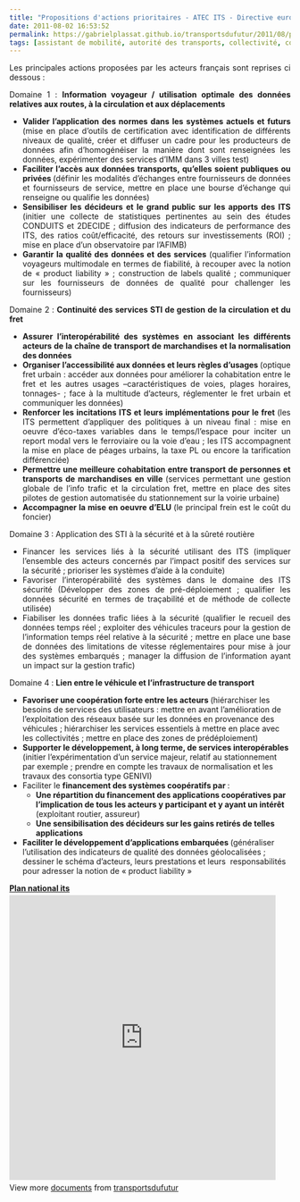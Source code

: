 ```yaml
---
title: "Propositions d'actions prioritaires - ATEC ITS - Directive européenne ITS"
date: 2011-08-02 16:53:52
permalink: https://gabrielplassat.github.io/transportsdufutur/2011/08/propositions-dactions-prioritaires-atec-its-directive-europeenne-its.html
tags: [assistant de mobilité, autorité des transports, collectivité, connectivité, donnée data, données réelles, Energie, Europe, gouvernance, innovation, internet, internet des objets, ITS, living lab, marchandises, multimodes, normalisation, partage de données, partage de la voirie, plate-forme, Service de mobilité, stationnement, TIC]
---
```


<p style="text-align: justify;">Les principales actions proposées par les acteurs français sont reprises ci dessous :</p> <p style="text-align: justify;">Domaine 1 : <strong>Information voyageur / utilisation optimale des données relatives aux routes, à la circulation et aux déplacements</strong></p> <ul style="text-align: justify;"> <li><strong>Valider l’application des normes dans les systèmes actuels et futurs </strong>(mise en place d’outils de certification avec identification de différents niveaux de qualité, créer et diffuser un cadre pour les producteurs de données afin d’homogénéiser la manière dont sont renseignées les données, expérimenter des services d’IMM dans 3 villes test)</li> <li><strong>Faciliter l’accès aux données transports, qu’elles soient publiques ou privées </strong>(définir les modalités d’échanges entre fournisseurs de données et fournisseurs de service, mettre en place une bourse d’échange qui renseigne ou qualifie les données)<strong></strong></li> <li><strong>Sensibiliser les décideurs et le grand public sur les apports des ITS </strong>(initier une collecte de statistiques pertinentes au sein des études CONDUITS et 2DECIDE ; diffusion des indicateurs de performance des ITS, des ratios coût/efficacité, des retours sur investissements (ROI) ; mise en place d’un observatoire par l’AFIMB)</li> <li><strong>Garantir la qualité des données et des services </strong>(qualifier l’information voyageurs multimodale en termes de fiabilité, à recouper avec la notion de « product liability » ; construction de labels qualité ; communiquer sur les fournisseurs de données de qualité pour challenger les fournisseurs) </li></ul>  <!--more-->    <p style="text-align: justify;">Domaine 2 : <strong>Continuité des services STI de gestion de la circulation et du fret </strong></p> <ul style="text-align: justify;"> <li><strong>Assurer l’interopérabilité des systèmes en associant les différents acteurs de la chaîne de transport de marchandises et la normalisation des données </strong></li> <li><strong>Organiser l’accessibilité aux données et leurs règles d’usages </strong>(optique fret urbain : accéder aux données pour améliorer la cohabitation entre le fret et les autres usages –caractéristiques de voies, plages horaires, tonnages- ; face à la multitude d’acteurs, réglementer le fret urbain et communiquer les données)</li> <li><strong>Renforcer les incitations ITS et leurs implémentations pour le fret </strong>(les ITS permettent d’appliquer des politiques à un niveau final : mise en oeuvre d’éco-taxes variables dans le temps/l’espace pour inciter un report modal vers le ferroviaire ou la voie d’eau ; les ITS accompagnent la mise en place de péages urbains, la taxe PL ou encore la tarification différenciée)</li> <li><strong>Permettre une meilleure cohabitation entre transport de personnes et transports de marchandises en ville </strong>(services permettant une gestion globale de l’info trafic et la circulation fret, mettre en place des sites pilotes de gestion automatisée du stationnement sur la voirie urbaine)</li> <li><strong>Accompagner la mise en oeuvre d’ELU </strong>(le principal frein est le coût du foncier)</li> </ul> <p style="text-align: justify;">Domaine 3 : Application des STI à la sécurité et à la sûreté routière</p> <ul style="text-align: justify;"> <li>Financer les services liés à la sécurité utilisant des ITS (impliquer l’ensemble des acteurs concernés par l’impact positif des services sur la sécurité ; prioriser les systèmes d’aide à la conduite)</li> <li>Favoriser l’interopérabilité des systèmes dans le domaine des ITS sécurité (Développer des zones de pré-déploiement ; qualifier les données sécurité en termes de traçabilité et de méthode de collecte utilisée)</li> <li>Fiabiliser les données trafic liées à la sécurité (qualifier le recueil des données temps réel ; exploiter des véhicules traceurs pour la gestion de l’information temps réel relative à la sécurité ; mettre en place une base de données des limitations de vitesse réglementaires pour mise à jour des systèmes embarqués ; manager la diffusion de l’information ayant un impact sur la gestion trafic)</li> </ul> <p style="text-align: justify;">Domaine 4 : <strong>Lien entre le véhicule et l’infrastructure de transport</strong></p> <ul> <li><strong>Favoriser une coopération forte entre les acteurs </strong>(hiérarchiser les besoins de services des utilisateurs : mettre en avant l’amélioration de l’exploitation des réseaux basée sur les données en provenance des véhicules ; hiérarchiser les services essentiels à mettre en place avec les collectivités ; mettre en place des zones de prédéploiement)</li> <li><strong>Supporter le développement, à long terme, de services interopérables </strong>(initier l’expérimentation d’un service majeur, relatif au stationnement par exemple ; prendre en compte les travaux de normalisation et les travaux des consortia type GENIVI)</li> <li>Faciliter le <strong>financement des systèmes coopératifs par </strong>: <ul> <li><strong>Une répartition du financement des applications coopératives par l’implication de tous les acteurs y participant et y ayant un intérêt </strong>(exploitant routier, assureur)</li> <li><strong>Une sensibilisation des décideurs sur les gains retirés de telles applications</strong></li> </ul> </li> <li><strong>Faciliter le développement d’applications embarquées </strong>(généraliser l’utilisation des indicateurs de qualité des données géolocalisées ; dessiner le schéma d’acteurs, leurs prestations et leurs  responsabilités pour adresser la notion de « product liability »</li> </ul> <div id="__ss_8694373" style="width: 477px;"><strong style="display: block; margin: 12px 0 4px;"><a href="http://www.slideshare.net/transportsdufutur/plan-national-its" target="_blank" title="Plan national its">Plan national its</a></strong> <iframe frameborder="0" height="510" marginheight="0" marginwidth="0" scrolling="no" src="http://www.slideshare.net/slideshow/embed_code/8694373" width="477"></iframe> <div style="padding: 5px 0 12px;">View more <a href="http://www.slideshare.net/" target="_blank">documents</a> from <a href="http://www.slideshare.net/transportsdufutur" target="_blank">transportsdufutur</a></div> </div>
